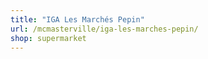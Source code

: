```yaml
---
title: "IGA Les Marchés Pepin"
url: /mcmasterville/iga-les-marches-pepin/
shop: supermarket
---
```

